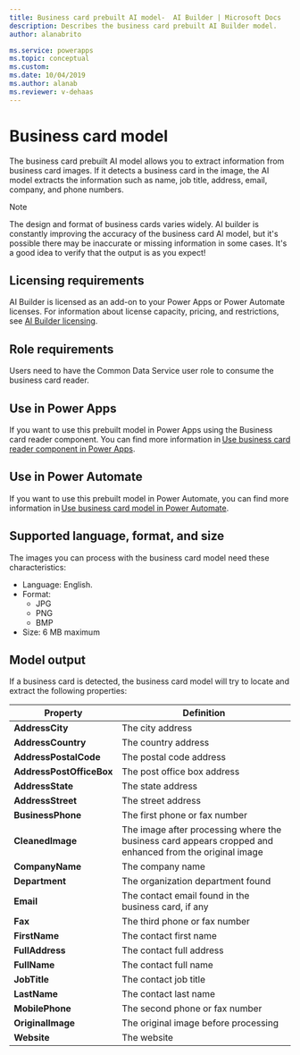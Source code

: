 ```yaml
---
title: Business card prebuilt AI model-  AI Builder | Microsoft Docs
description: Describes the business card prebuilt AI Builder model.
author: alanabrito

ms.service: powerapps
ms.topic: conceptual
ms.custom: 
ms.date: 10/04/2019
ms.author: alanab
ms.reviewer: v-dehaas
---
```


# Business card model

The business card prebuilt AI model allows you to extract information from business card images. If it detects a business card in the image, the AI model extracts the information such as name, job title, address, email, company, and phone numbers.

> [!NOTE]
> The design and format of business cards varies widely. AI builder is constantly improving the accuracy of the business card AI model, but it's possible there may be inaccurate or missing information in some cases.  It's a good idea to verify that the output is as you expect!

## Licensing requirements

AI Builder is licensed as an add-on to your Power Apps or Power Automate licenses. For information about license capacity, pricing, and restrictions, see [AI Builder licensing](administer-licensing.md).

## Role requirements

Users need to have the Common Data Service user role to consume the business card reader.

## Use in Power Apps

If you want to use this prebuilt model in Power Apps using the Business card reader component. You can find more information in [Use business card reader component in Power Apps](business-card-reader-component-in-powerapps.md).

## Use in Power Automate

If you want to use this prebuilt model in Power Automate, you can find more information in [Use business card model in Power Automate](flow-business-card-reader.md).

## Supported language, format, and size

The images you can process with the business card model need these characteristics:

- Language: English.  
- Format:
  - JPG
  - PNG
  - BMP
- Size: 6 MB maximum

## Model output

If a business card is detected, the business card model will try to locate and extract the following properties:

|Property |Definition  |
|---------|---------|
| **AddressCity**| The city address|
| **AddressCountry**| The country address|
| **AddressPostalCode**| The postal code address|
| **AddressPostOfficeBox**| The post office box address|
| **AddressState**| The state address|
| **AddressStreet**| The street address|
| **BusinessPhone**| The first phone or fax number|
| **CleanedImage**| The image after processing where the business card appears cropped and enhanced from the original image|
| **CompanyName**| The company name|
| **Department**| The organization department found|
| **Email**| The contact email found in the business card, if any|
| **Fax**| The third phone or fax number|
| **FirstName**| The contact first name|
| **FullAddress**| The contact full address|
| **FullName**| The contact full name|
| **JobTitle**| The contact job title|
| **LastName**| The contact last name|
| **MobilePhone**| The second phone or fax number|
| **OriginalImage**| The original image before processing|
| **Website**| The website|
